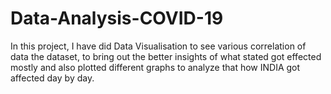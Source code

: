 # Data-Analysis-COVID-19

In this project, I have did Data Visualisation to see various correlation of data the dataset, to bring out the better insights of what stated got effected mostly and also plotted different graphs to analyze that how INDIA got affected day by day.
